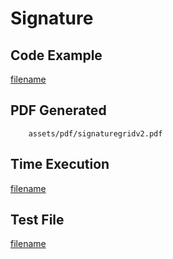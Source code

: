 # Signature

## Code Example
[filename](../../assets/examples/signaturegrid/v2/main.go ':include :type=code')

## PDF Generated
```pdf
	assets/pdf/signaturegridv2.pdf
```

## Time Execution
[filename](../../assets/text/signaturegridv2.txt  ':include :type=code')

## Test File
[filename](https://raw.githubusercontent.com/johnfercher/maroto/v2/test/maroto/examples/signaturegrid.json  ':include :type=code')